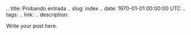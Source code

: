 .. title: Probando entrada
.. slug: index
.. date: 1970-01-01 00:00:00 UTC
.. tags:
.. link:
.. description:


Write your post here.
